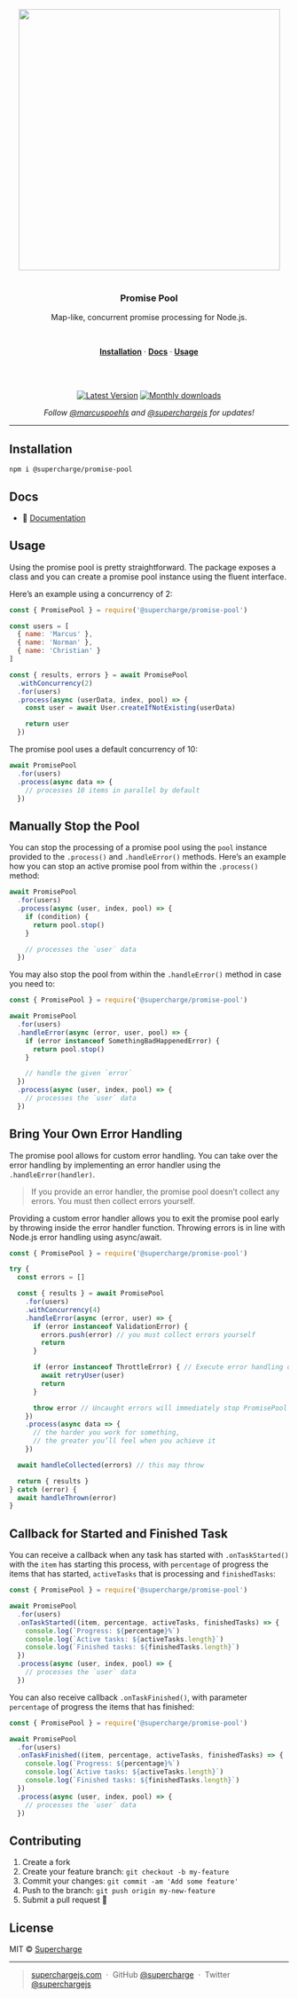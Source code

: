 <div align="center">
  <a href="https://superchargejs.com">
    <img width="471" style="max-width:100%;" src="https://superchargejs.com/images/supercharge-text.svg" />
  </a>
  <br/>
  <br/>
  <p>
    <h3>Promise Pool</h3>
  </p>
  <p>
    Map-like, concurrent promise processing for Node.js.
  </p>
  <br/>
  <p>
    <a href="#installation"><strong>Installation</strong></a> ·
    <a href="#docs"><strong>Docs</strong></a> ·
    <a href="#usage"><strong>Usage</strong></a>
  </p>
  <br/>
  <br/>
  <p>
    <a href="https://www.npmjs.com/package/@supercharge/promise-pool"><img src="https://img.shields.io/npm/v/@supercharge/promise-pool.svg" alt="Latest Version"></a>
    <a href="https://www.npmjs.com/package/@supercharge/promise-pool"><img src="https://img.shields.io/npm/dm/@supercharge/promise-pool.svg" alt="Monthly downloads"></a>
  </p>
  <p>
    <em>Follow <a href="http://twitter.com/marcuspoehls">@marcuspoehls</a> and <a href="http://twitter.com/superchargejs">@superchargejs</a> for updates!</em>
  </p>
</div>

---

## Installation

```
npm i @supercharge/promise-pool
```


## Docs

- 📖 [Documentation](https://superchargejs.com/docs/promise-pool)


## Usage
Using the promise pool is pretty straightforward. The package exposes a class and you can create a promise pool instance using the fluent interface.

Here’s an example using a concurrency of 2:

```js
const { PromisePool } = require('@supercharge/promise-pool')

const users = [
  { name: 'Marcus' },
  { name: 'Norman' },
  { name: 'Christian' }
]

const { results, errors } = await PromisePool
  .withConcurrency(2)
  .for(users)
  .process(async (userData, index, pool) => {
    const user = await User.createIfNotExisting(userData)

    return user
  })
```

The promise pool uses a default concurrency of 10:

```js
await PromisePool
  .for(users)
  .process(async data => {
    // processes 10 items in parallel by default
  })
```


## Manually Stop the Pool
You can stop the processing of a promise pool using the `pool` instance provided to the `.process()` and `.handleError()` methods. Here’s an example how you can stop an active promise pool from within the `.process()` method:

```js
await PromisePool
  .for(users)
  .process(async (user, index, pool) => {
    if (condition) {
      return pool.stop()
    }

    // processes the `user` data
  })
```

You may also stop the pool from within the `.handleError()` method in case you need to:

```js
const { PromisePool } = require('@supercharge/promise-pool')

await PromisePool
  .for(users)
  .handleError(async (error, user, pool) => {
    if (error instanceof SomethingBadHappenedError) {
      return pool.stop()
    }

    // handle the given `error`
  })
  .process(async (user, index, pool) => {
    // processes the `user` data
  })
```


## Bring Your Own Error Handling
The promise pool allows for custom error handling. You can take over the error handling by implementing an error handler using the `.handleError(handler)`.

> If you provide an error handler, the promise pool doesn’t collect any errors. You must then collect errors yourself.

Providing a custom error handler allows you to exit the promise pool early by throwing inside the error handler function. Throwing errors is in line with Node.js error handling using async/await.

```js
const { PromisePool } = require('@supercharge/promise-pool')

try {
  const errors = []

  const { results } = await PromisePool
    .for(users)
    .withConcurrency(4)
    .handleError(async (error, user) => {
      if (error instanceof ValidationError) {
        errors.push(error) // you must collect errors yourself
        return
      }

      if (error instanceof ThrottleError) { // Execute error handling on specific errors
        await retryUser(user)
        return
      }

      throw error // Uncaught errors will immediately stop PromisePool
    })
    .process(async data => {
      // the harder you work for something,
      // the greater you’ll feel when you achieve it
    })

  await handleCollected(errors) // this may throw

  return { results }
} catch (error) {
  await handleThrown(error)
}
```

## Callback for Started and Finished Task
You can receive a callback when any task has started with `.onTaskStarted()` with the `item` has starting this process, with `percentage` of progress the items that has started, `activeTasks` that is processing and `finishedTasks`:


```js
const { PromisePool } = require('@supercharge/promise-pool')

await PromisePool
  .for(users)
  .onTaskStarted((item, percentage, activeTasks, finishedTasks) => {
    console.log(`Progress: ${percentage}%`)
    console.log(`Active tasks: ${activeTasks.length}`)
    console.log(`Finished tasks: ${finishedTasks.length}`)
  })
  .process(async (user, index, pool) => {
    // processes the `user` data
  })
```

You can also receive callback `.onTaskFinished()`, with parameter `percentage` of progress the items that has finished: 

```js
const { PromisePool } = require('@supercharge/promise-pool')

await PromisePool
  .for(users)
  .onTaskFinished((item, percentage, activeTasks, finishedTasks) => {
    console.log(`Progress: ${percentage}%`)
    console.log(`Active tasks: ${activeTasks.length}`)
    console.log(`Finished tasks: ${finishedTasks.length}`)
  })
  .process(async (user, index, pool) => {
    // processes the `user` data
  })
```


## Contributing

1.  Create a fork
2.  Create your feature branch: `git checkout -b my-feature`
3.  Commit your changes: `git commit -am 'Add some feature'`
4.  Push to the branch: `git push origin my-new-feature`
5.  Submit a pull request 🚀


## License
MIT © [Supercharge](https://superchargejs.com)

---

> [superchargejs.com](https://superchargejs.com) &nbsp;&middot;&nbsp;
> GitHub [@supercharge](https://github.com/supercharge) &nbsp;&middot;&nbsp;
> Twitter [@superchargejs](https://twitter.com/superchargejs)
